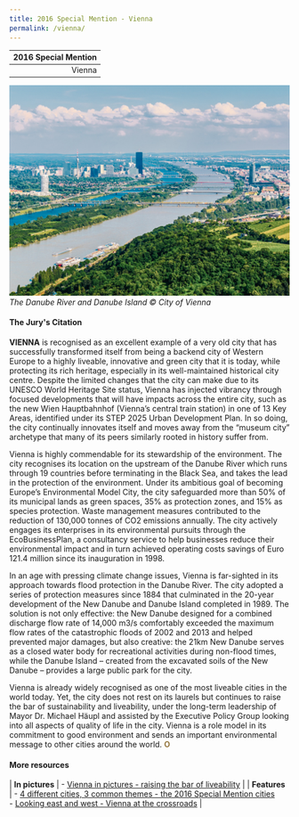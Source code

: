 ```yaml
---
title: 2016 Special Mention - Vienna
permalink: /vienna/
---
```


| 2016 Special Mention | 
|---:|
| Vienna | 

![The Danube River and Danube Island](/images/special-mentions/vienna.jpg)_The Danube River and Danube Island © City of Vienna_

#### **The Jury's Citation**

**VIENNA** is recognised as an excellent example of a very old city that has successfully transformed itself from being a backend city of Western Europe to a highly liveable, innovative and green city that it is today, while protecting its rich heritage, especially in its well-maintained historical city centre. Despite the limited changes that the city can make due to its UNESCO World Heritage Site status, Vienna has injected vibrancy through focused developments that will have impacts across the entire city, such as the new Wien Hauptbahnhof (Vienna’s central train station) in one of 13 Key Areas, identified under its STEP 2025 Urban Development Plan. In so doing, the city continually innovates itself and moves away from the “museum city” archetype that many of its peers similarly rooted in history suffer from.

Vienna is highly commendable for its stewardship of the environment. The city recognises its location on the upstream of the Danube River which runs through 19 countries before terminating in the Black Sea, and takes the lead in the protection of the environment. Under its ambitious goal of becoming Europe’s Environmental Model City, the city safeguarded more than 50% of its municipal lands as green spaces, 35% as protection zones, and 15% as species protection. Waste management measures contributed to the reduction of 130,000 tonnes of CO2 emissions annually. The city actively engages its enterprises in its environmental pursuits through the EcoBusinessPlan, a consultancy service to help businesses reduce their environmental impact and in turn achieved operating costs savings of Euro 121.4 million since its inauguration in 1998.

In an age with pressing climate change issues, Vienna is far-sighted in its approach towards flood protection in the Danube River. The city adopted a series of protection measures since 1884 that culminated in the 20-year development of the New Danube and Danube Island completed in 1989. The solution is not only effective: the New Danube designed for a combined discharge flow rate of 14,000 m3/s comfortably exceeded the maximum flow rates of the catastrophic floods of 2002 and 2013 and helped prevented major damages, but also creative: the 21km New Danube serves as a closed water body for recreational activities during non-flood times, while the Danube Island – created from the excavated soils of the New Danube – provides a large public park for the city.

Vienna is already widely recognised as one of the most liveable cities in the world today. Yet, the city does not rest on its laurels but continues to raise the bar of sustainability and liveability, under the long-term leadership of Mayor Dr. Michael Häupl and assisted by the Executive Policy Group looking into all aspects of quality of life in the city. Vienna is a role model in its commitment to good environment and sends an important environmental message to other cities around the world. **<font color="#967942">O</font>**

#### **More resources**

| **In pictures** | - [Vienna in pictures - raising the bar of liveability](/resources/in-pictures/vienna/) |
| **Features** | - [4 different cities, 3 common themes - the 2016 Special Mention cities](/resources/features/four-different-cities/) <br> - [Looking east and west - Vienna at the crossroads](/resources/features/vienna-at-crossroads/) |
